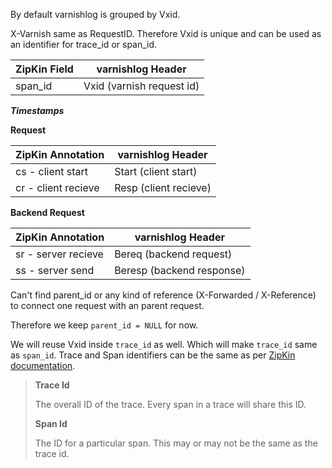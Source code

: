 By default varnishlog is grouped by Vxid.

X-Varnish same as RequestID. Therefore Vxid is unique and can be used as an identifier for trace_id or span_id.



| ZipKin Field | varnishlog Header  |
|---|---|
| span_id   | Vxid (varnish request id)  |


***Timestamps***

**Request**

| ZipKin Annotation | varnishlog Header  |
|---|---|
| cs - client start   | Start (client start)  |
| cr - client recieve   | Resp (client recieve)  |

**Backend Request**

| ZipKin Annotation | varnishlog Header  |
|---|---|
| sr - server recieve   | Bereq (backend request)  |
| ss - server send   | Beresp (backend response)  |


Can't find parent_id or any kind of reference (X-Forwarded / X-Reference) to connect one request with an parent request.

Therefore we keep ``parent_id = NULL`` for now.

We will reuse Vxid inside ``trace_id`` as well. Which will make ``trace_id`` same as ``span_id``. Trace and Span identifiers can be the same as per [ZipKin documentation](http://twitter.github.io/zipkin/Instrumenting.html).

>**Trace Id**
>
>The overall ID of the trace. Every span in a trace will share this ID.
>
>**Span Id**
>
>The ID for a particular span. This may or may not be the same as the trace id.
